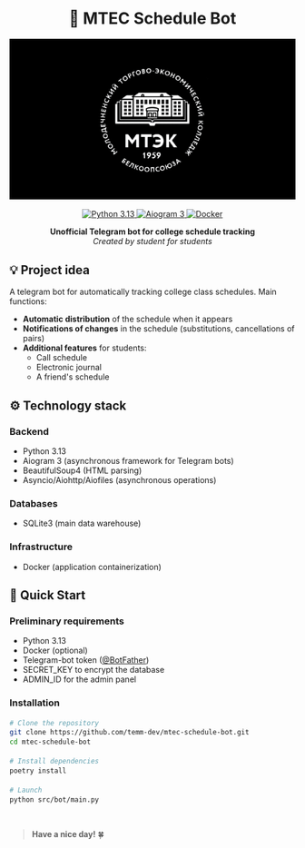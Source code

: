 <h1 align="center">📅 MTEC Schedule Bot</h1>

<p align="center">
  <img src="assets/mtec-black-back.png" alt="Project Demo">
</p>


<p align="center">
  <a href="https://python.org/">
    <img src="https://img.shields.io/badge/Python-3.13-blue?logo=python&logoColor=white" alt="Python 3.13">
  </a>
  <a href="https://aiogram.dev/">
    <img src="https://img.shields.io/badge/Aiogram-3.0-green?logo=telegram&logoColor=white" alt="Aiogram 3">
  </a>
  <a href="https://www.docker.com/">
    <img src="https://img.shields.io/badge/Docker-✓-blue?logo=docker&logoColor=white" alt="Docker">
  </a>
</p>

<p align="center">
  <strong>Unofficial Telegram bot for college schedule tracking</strong><br>
  <i>Created by student for students</i>
</p>


## 💡 Project idea

A telegram bot for automatically tracking college class schedules. Main functions:

- **Automatic distribution** of the schedule when it appears
- **Notifications of changes** in the schedule (substitutions, cancellations of pairs)
- **Additional features** for students:
  - Call schedule
  - Electronic journal
  - A friend's schedule

## ⚙️ Technology stack

### **Backend**
- Python 3.13
- Aiogram 3 (asynchronous framework for Telegram bots)
- BeautifulSoup4 (HTML parsing)
- Asyncio/Aiohttp/Aiofiles (asynchronous operations)

### **Databases**
- SQLite3 (main data warehouse)

### **Infrastructure**
- Docker (application containerization)

## 🚀 Quick Start

### Preliminary requirements
- Python 3.13
- Docker (optional)
- Telegram-bot token ([@BotFather](https://t.me/BotFather))
- SECRET_KEY to encrypt the database
- ADMIN_ID for the admin panel

### Installation
```bash
# Clone the repository
git clone https://github.com/temm-dev/mtec-schedule-bot.git
cd mtec-schedule-bot

# Install dependencies
poetry install

# Launch
python src/bot/main.py
```

<br>

> **Have a nice day!** 🍀